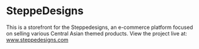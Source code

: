 # SteppeDesigns
This is a storefront for the Steppedesigns, an e-commerce platform focused on selling various Central Asian themed products.
View the project live at: www.steppedesigns.com
